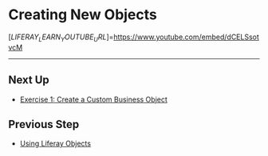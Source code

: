 # Creating New Objects

[$LIFERAY_LEARN_YOUTUBE_URL$]=https://www.youtube.com/embed/dCELSsotvcM

---

## Next Up

* [Exercise 1: Create a Custom Business Object](./exercise-1-create-a-custom-business-object.md)

## Previous Step

* [Using Liferay Objects](../using-liferay-objects.md)